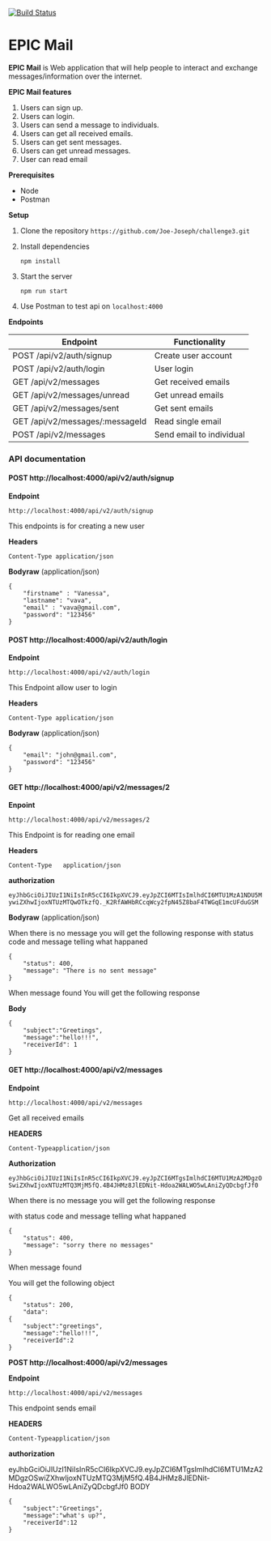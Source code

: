 [![Build Status](https://travis-ci.org/Joe-Joseph/challenge3.svg?branch=develop)](https://travis-ci.org/Joe-Joseph/challenge3)
# EPIC Mail

**EPIC Mail** is Web application that will help people to interact and exchange messages/information over the internet.

**EPIC Mail features**
  1. Users can sign up.
  2. Users can login.
  3. Users can send a message to individuals.
  4. Users can get all received emails.
  5. Users can get sent messages.
  6. Users can get unread messages.
  7. User can read email

**Prerequisites**
  * Node
  * Postman
  
**Setup**
  1. Clone the repository
     ```https://github.com/Joe-Joseph/challenge3.git```
     
  2. Install dependencies
  
     ```npm install```
     
  3. Start the server
  
     ```npm run start```
  
  4. Use Postman to test api on ```localhost:4000```
 
 **Endpoints**
 
 Endpoint | Functionality
 -------- | -------------
 POST /api/v2/auth/signup | Create user account
 POST /api/v2/auth/login | User login
 GET /api/v2/messages | Get received emails
 GET /api/v2/messages/unread | Get unread emails
 GET /api/v2/messages/sent | Get sent emails
 GET /api/v2/messages/:messageId | Read single email
 POST /api/v2/messages | Send email to individual
 
  ### API documentation
 
#### POST http://localhost:4000/api/v2/auth/signup

**Endpoint**

```http://localhost:4000/api/v2/auth/signup```

This endpoints is for creating a new user

**Headers**

```Content-Type	application/json```

**Bodyraw** (application/json)

```
{
	"firstname" : "Vanessa",
	"lastname": "vava",
	"email" : "vava@gmail.com",
	"password": "123456"
}
```

#### POST http://localhost:4000/api/v2/auth/login

**Endpoint**

```http://localhost:4000/api/v2/auth/login```

This Endpoint allow user to login

**Headers**

```Content-Type	application/json```

**Bodyraw** (application/json)
```
{
	"email": "john@gmail.com",
	"password": "123456"
}
```

#### GET http://localhost:4000/api/v2/messages/2

**Enpoint**

```http://localhost:4000/api/v2/messages/2```

This Endpoint is for reading one email

**Headers**

```Content-Type   application/json```

**authorization**

```eyJhbGciOiJIUzI1NiIsInR5cCI6IkpXVCJ9.eyJpZCI6MTIsImlhdCI6MTU1MzA1NDU5MywiZXhwIjoxNTUzMTQwOTkzfQ._K2RfAWHbRCcqWcy2fpN45Z8baF4TWGqE1mcUFduGSM```

**Bodyraw** (application/json)

When there is no message you will get the following response
with status code and message telling what happaned
```
{
    "status": 400,
    "message": "There is no sent message"
}
```
When message found
You will get the following response

**Body**
```
{
	"subject":"Greetings",
	"message":"hello!!!",
	"receiverId": 1
}
```

#### GET http://localhost:4000/api/v2/messages

**Endpoint** 

```http://localhost:4000/api/v2/messages```

Get all received emails

**HEADERS**

```Content-Typeapplication/json```

**Authorization**

```eyJhbGciOiJIUzI1NiIsInR5cCI6IkpXVCJ9.eyJpZCI6MTgsImlhdCI6MTU1MzA2MDgzOSwiZXhwIjoxNTUzMTQ3MjM5fQ.4B4JHMz8JlEDNit-Hdoa2WALWO5wLAniZyQDcbgfJf0```

When there is no message you will get the following response

with status code and message telling what happaned
```
{
    "status": 400,
    "message": "sorry there no messages"
}
```
When message found

You will get the following object
```
{
    "status": 200,
    "data":
{
	"subject":"greetings",
	"message":"hello!!!",
	"receiverId":2
}

```

**POST http://localhost:4000/api/v2/messages**

**Endpoint**

```http://localhost:4000/api/v2/messages```

This endpoint sends email

**HEADERS**

```Content-Typeapplication/json```

**authorization**

eyJhbGciOiJIUzI1NiIsInR5cCI6IkpXVCJ9.eyJpZCI6MTgsImlhdCI6MTU1MzA2MDgzOSwiZXhwIjoxNTUzMTQ3MjM5fQ.4B4JHMz8JlEDNit-Hdoa2WALWO5wLAniZyQDcbgfJf0
BODY

```
{
	"subject":"Greetings",
	"message":"what's up?",
	"receiverId":12
}

```

